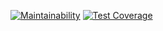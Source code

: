 [![Maintainability](https://api.codeclimate.com/v1/badges/f8ca39d1f4b7a92af6b8/maintainability)](https://codeclimate.com/github/ArinaAnderson/Trees-PRACTICE/maintainability)
[![Test Coverage](https://api.codeclimate.com/v1/badges/f8ca39d1f4b7a92af6b8/test_coverage)](https://codeclimate.com/github/ArinaAnderson/Trees-PRACTICE/test_coverage)
